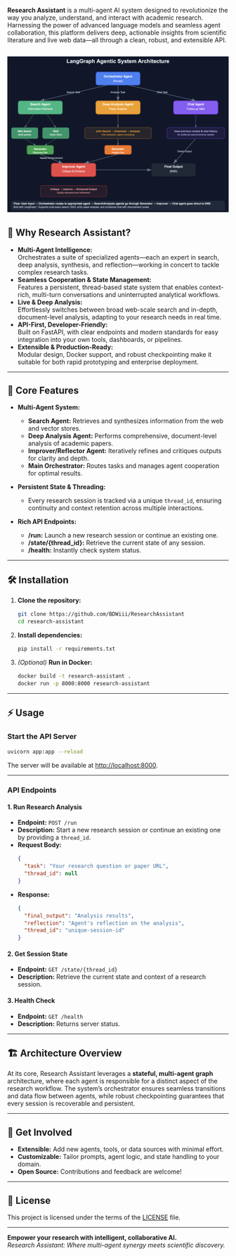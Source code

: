 
**Research Assistant** is a multi-agent AI system designed to revolutionize the way you analyze, understand, and interact with academic research. Harnessing the power of advanced language models and seamless agent collaboration, this platform delivers deep, actionable insights from scientific literature and live web data—all through a clean, robust, and extensible API.

![Research Graph](images/Research%20Graph.png)
 ---
## 🚀 Why Research Assistant?

- **Multi-Agent Intelligence:**  
  Orchestrates a suite of specialized agents—each an expert in search, deep analysis, synthesis, and reflection—working in concert to tackle complex research tasks.
- **Seamless Cooperation & State Management:**  
  Features a persistent, thread-based state system that enables context-rich, multi-turn conversations and uninterrupted analytical workflows.
- **Live & Deep Analysis:**  
  Effortlessly switches between broad web-scale search and in-depth, document-level analysis, adapting to your research needs in real time.
- **API-First, Developer-Friendly:**  
  Built on FastAPI, with clear endpoints and modern standards for easy integration into your own tools, dashboards, or pipelines.
- **Extensible & Production-Ready:**  
  Modular design, Docker support, and robust checkpointing make it suitable for both rapid prototyping and enterprise deployment.

---

## 🧠 Core Features

- **Multi-Agent System:**  
  - **Search Agent:** Retrieves and synthesizes information from the web and vector stores.
  - **Deep Analysis Agent:** Performs comprehensive, document-level analysis of academic papers.
  - **Improver/Reflector Agent:** Iteratively refines and critiques outputs for clarity and depth.
  - **Main Orchestrator:** Routes tasks and manages agent cooperation for optimal results.

- **Persistent State & Threading:**  
  - Every research session is tracked via a unique `thread_id`, ensuring continuity and context retention across multiple interactions.

- **Rich API Endpoints:**  
  - **/run:** Launch a new research session or continue an existing one.
  - **/state/{thread_id}:** Retrieve the current state of any session.
  - **/health:** Instantly check system status.

---

## 🛠️ Installation

1. **Clone the repository:**
   ```bash
   git clone https://github.com/BDWiii/ResearchAssistant
   cd research-assistant
   ```

2. **Install dependencies:**
   ```bash
   pip install -r requirements.txt
   ```

3. *(Optional)* **Run in Docker:**
   ```bash
   docker build -t research-assistant .
   docker run -p 8000:8000 research-assistant
   ```

---

## ⚡ Usage

### Start the API Server

```bash
uvicorn app:app --reload
```
The server will be available at [http://localhost:8000](http://localhost:8000).

---

### API Endpoints

#### 1. **Run Research Analysis**

- **Endpoint:** `POST /run`
- **Description:** Start a new research session or continue an existing one by providing a `thread_id`.
- **Request Body:**
  ```json
  {
    "task": "Your research question or paper URL",
    "thread_id": null
  }
  ```
- **Response:**
  ```json
  {
    "final_output": "Analysis results",
    "reflection": "Agent's reflection on the analysis",
    "thread_id": "unique-session-id"
  }
  ```

#### 2. **Get Session State**

- **Endpoint:** `GET /state/{thread_id}`
- **Description:** Retrieve the current state and context of a research session.

#### 3. **Health Check**

- **Endpoint:** `GET /health`
- **Description:** Returns server status.

---

## 🏗️ Architecture Overview

At its core, Research Assistant leverages a **stateful, multi-agent graph** architecture, where each agent is responsible for a distinct aspect of the research workflow. The system’s orchestrator ensures seamless transitions and data flow between agents, while robust checkpointing guarantees that every session is recoverable and persistent.

---

## 🌟 Get Involved

- **Extensible:** Add new agents, tools, or data sources with minimal effort.
- **Customizable:** Tailor prompts, agent logic, and state handling to your domain.
- **Open Source:** Contributions and feedback are welcome!

---

## 📄 License

This project is licensed under the terms of the [LICENSE](LICENSE) file.

---

**Empower your research with intelligent, collaborative AI.**  
*Research Assistant: Where multi-agent synergy meets scientific discovery.*
